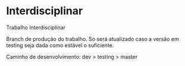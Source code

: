 # Interdisciplinar
Trabalho Interdisciplinar

Branch de produção do trabalho. So será atualizado caso a versão em testing seja dada como estável o suficiente.

Caminho de desenvolvimento: dev > testing > master
